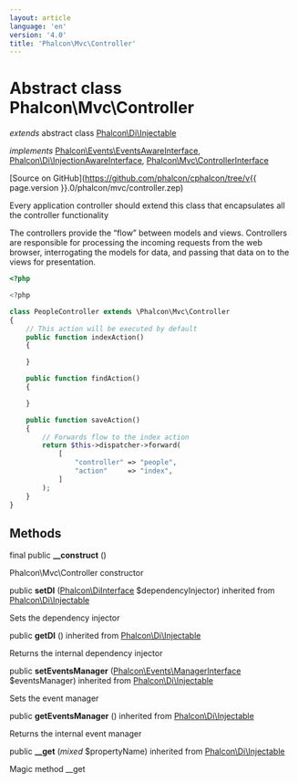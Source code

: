 ```yaml
---
layout: article
language: 'en'
version: '4.0'
title: 'Phalcon\Mvc\Controller'
---
```

# Abstract class **Phalcon\Mvc\Controller**

*extends* abstract class [Phalcon\Di\Injectable](Phalcon_Di_Injectable)

*implements* [Phalcon\Events\EventsAwareInterface](Phalcon_Events_EventsAwareInterface), [Phalcon\Di\InjectionAwareInterface](Phalcon_Di_InjectionAwareInterface), [Phalcon\Mvc\ControllerInterface](Phalcon_Mvc_ControllerInterface)

[Source on GitHub](https://github.com/phalcon/cphalcon/tree/v{{ page.version }}.0/phalcon/mvc/controller.zep)

Every application controller should extend this class that encapsulates all the controller functionality

The controllers provide the “flow” between models and views. Controllers are responsible
for processing the incoming requests from the web browser, interrogating the models for data,
and passing that data on to the views for presentation.

```php
<?php

<?php

class PeopleController extends \Phalcon\Mvc\Controller
{
    // This action will be executed by default
    public function indexAction()
    {

    }

    public function findAction()
    {

    }

    public function saveAction()
    {
        // Forwards flow to the index action
        return $this->dispatcher->forward(
            [
                "controller" => "people",
                "action"     => "index",
            ]
        );
    }
}

```


## Methods
final public  **__construct** ()

Phalcon\Mvc\Controller constructor



public  **setDI** ([Phalcon\DiInterface](Phalcon_DiInterface) $dependencyInjector) inherited from [Phalcon\Di\Injectable](Phalcon_Di_Injectable)

Sets the dependency injector



public  **getDI** () inherited from [Phalcon\Di\Injectable](Phalcon_Di_Injectable)

Returns the internal dependency injector



public  **setEventsManager** ([Phalcon\Events\ManagerInterface](Phalcon_Events_ManagerInterface) $eventsManager) inherited from [Phalcon\Di\Injectable](Phalcon_Di_Injectable)

Sets the event manager



public  **getEventsManager** () inherited from [Phalcon\Di\Injectable](Phalcon_Di_Injectable)

Returns the internal event manager



public  **__get** (*mixed* $propertyName) inherited from [Phalcon\Di\Injectable](Phalcon_Di_Injectable)

Magic method __get



